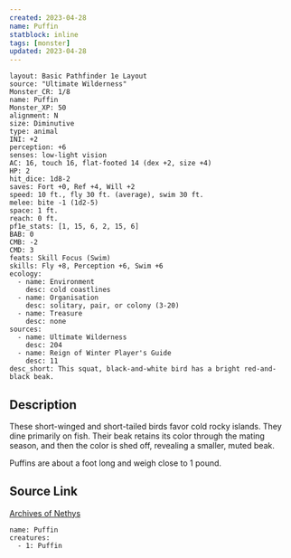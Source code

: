 ```yaml
---
created: 2023-04-28
name: Puffin
statblock: inline
tags: [monster]
updated: 2023-04-28
---
```

```statblock
layout: Basic Pathfinder 1e Layout
source: "Ultimate Wilderness"
Monster_CR: 1/8
name: Puffin
Monster_XP: 50
alignment: N
size: Diminutive
type: animal
INI: +2
perception: +6
senses: low-light vision
AC: 16, touch 16, flat-footed 14 (dex +2, size +4)
HP: 2
hit_dice: 1d8-2
saves: Fort +0, Ref +4, Will +2
speed: 10 ft., fly 30 ft. (average), swim 30 ft.
melee: bite -1 (1d2-5)
space: 1 ft.
reach: 0 ft.
pf1e_stats: [1, 15, 6, 2, 15, 6]
BAB: 0
CMB: -2
CMD: 3
feats: Skill Focus (Swim)
skills: Fly +8, Perception +6, Swim +6
ecology:
  - name: Environment
    desc: cold coastlines
  - name: Organisation
    desc: solitary, pair, or colony (3-20)
  - name: Treasure
    desc: none
sources:
  - name: Ultimate Wilderness
    desc: 204
  - name: Reign of Winter Player's Guide
    desc: 11
desc_short: This squat, black-and-white bird has a bright red-and-black beak.
```
## Description
These short-winged and short-tailed birds favor cold rocky islands. They dine primarily on fish. Their beak retains its color through the mating season, and then the color is shed off, revealing a smaller, muted beak.

 Puffins are about a foot long and weigh close to 1 pound.
## Source Link
[Archives of Nethys](https://aonprd.com/MonsterDisplay.aspx?ItemName=Puffin)
```encounter-table
name: Puffin
creatures:
  - 1: Puffin
```

